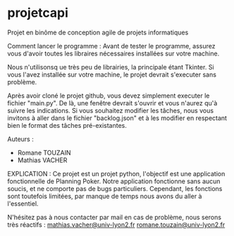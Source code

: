 # projetcapi
Projet en binôme de conception agile de projets informatiques

Comment lancer le programme : 
Avant de tester le programme, assurez vous d'avoir toutes les libraires nécessaires installées sur votre machine.

Nous n'utilisonsq ue très peu de librairies, la principale étant Tkinter. Si vous l'avez installée sur votre machine, le projet devrait s'executer sans problème.

Après avoir cloné le projet github, vous devez simplement executer le fichier "main.py". De là, une fenêtre devrait s'ouvrir et vous n'aurez qu'à suivre les indications.
Si vous souhaitez modifier les tâches, nous vous invitons à aller dans le fichier "backlog.json" et à les modifier en respectant bien le format des tâches pré-existantes. 

Auteurs : 
- Romane TOUZAIN
- Mathias VACHER

EXPLICATION : 
Ce projet est un projet python, l'objectif est une application fonctionnelle de Planning Poker.
Notre application fonctionne sans aucun soucis, et ne comporte pas de bugs particuliers.
Cependant, les fonctions sont toutefois limitées, par manque de temps nous avons du aller à l'essentiel.


N'hésitez pas à nous contacter par mail en cas de problème, nous serons très réactifs : 
mathias.vacher@univ-lyon2.fr
romane.touzain@univ-lyon2.fr






